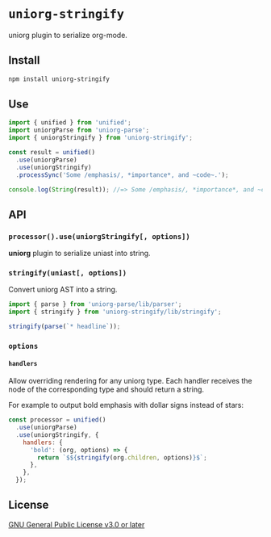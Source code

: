 # `uniorg-stringify`

uniorg plugin to serialize org-mode.

## Install

```sh
npm install uniorg-stringify
```

## Use

```js
import { unified } from 'unified';
import uniorgParse from 'uniorg-parse';
import { uniorgStringify } from 'uniorg-stringify';

const result = unified()
  .use(uniorgParse)
  .use(uniorgStringify)
  .processSync('Some /emphasis/, *importance*, and ~code~.');

console.log(String(result)); //=> Some /emphasis/, *importance*, and ~code~.
```

## API

### `processor().use(uniorgStringify[, options])`

**uniorg** plugin to serialize uniast into string.

### `stringify(uniast[, options])`

Convert uniorg AST into a string.

```js
import { parse } from 'uniorg-parse/lib/parser';
import { stringify } from 'uniorg-stringify/lib/stringify';

stringify(parse(`* headline`));
```

### `options`

#### `handlers`
Allow overriding rendering for any uniorg type. Each handler receives the node of the corresponding type and should return a string.

For example to output bold emphasis with dollar signs instead of stars:
```js
const processor = unified()
  .use(uniorgParse)
  .use(uniorgStringify, {
    handlers: {
      'bold': (org, options) => {
        return `$${stringify(org.children, options)}$`;
      },
    },
  });
```
## License

[GNU General Public License v3.0 or later](./LICENSE)
